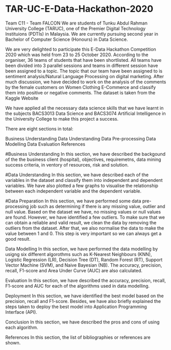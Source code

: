# TAR-UC-E-Data-Hackathon-2020
Team C11 - Team FALCON
We are students of Tunku Abdul Rahman University College (TARUC), one of the Premier Digital Technology Instituions (PDTIs) in Malaysia. We are currently pursuing second year in Bachelor of Computer Science (Honours) in Data Science.

We are very delighted to participate this E-Data Hackathon Competition 2020 which was held from 23 to 25 October 2020. According to the organiser, 36 teams of students that have been shortlisted. All teams have been divided into 3 parallel sessions and teams in different session have been assigned to a topic. The topic that our team have been assigned to is sentiment analysis/Natural Language Processing on digital marketing. After much discussion, we have decided to work on the analysis of the comments by the female customers on  Women Clothing E-Commerce and classify them into positive or negative comments. The dataset is taken from the Kaggle Website

We have applied all the necessary data science skills that we have learnt in the subjects BACS3013 Data Science and BACS3074 Artificial Intelligence in the University College  to make this project a success.

There are eight sections in total:

Business Understanding
Data Understanding
Data Pre-processing
Data Modelling
Data Evaluation
References

#Business Understanding
In this section, we have described the backgound of the the business client (hospital), objectives, requiremetns, data mining success criteria, in ventory of resources, risk and solution.

#Data Understanding
In this section, we have described each of the variables in the dataset and classify them into independent and dependent variables. We have also plotted a few graphs to visualise the relationship between each independent variable and the dependent variable.

#Data Preparation
In this section, we have performed some data pre-processing job such as determining if there is any missing value, outlier and null value. Based on the dataset we have, no missing values or null values are found. However, we have identified a few outliers. To make sure that we can obtain a reliable and valid result, we clean the data by removing the outliers from the dataset. After that, we also normalise the data to make the value between 1 and 0. This step is very important so we can always get a good result.

Data Modelling
In this section, we have performed the data modelling by usigng six different algorothms such as K-Nearest Neighbours (KNN), Logistic Regression (LR), Decision Tree (DT), Random Forest (RT), Support Vector Machine (SVM), and Naive Bayesian (NB). The accuracy, precision, recall, F1-score and Area Under Curve (AUC) are also calculated.

Evaluation
In this section, we have described the accuracy, precision, recall, F1-score and AUC for each of the algorithms used in data modelling.

Deployment
In this section, we have identified the best model based on the precision, recall and F1-score. Besides, we have also briefly explained the steps taken to deploy the best model into Application Programming Interface (API).

Conclusion
In this section, we have described the pros and cons of using each algorithm.

References
In this section, the list of bibliographies or references are shown.
